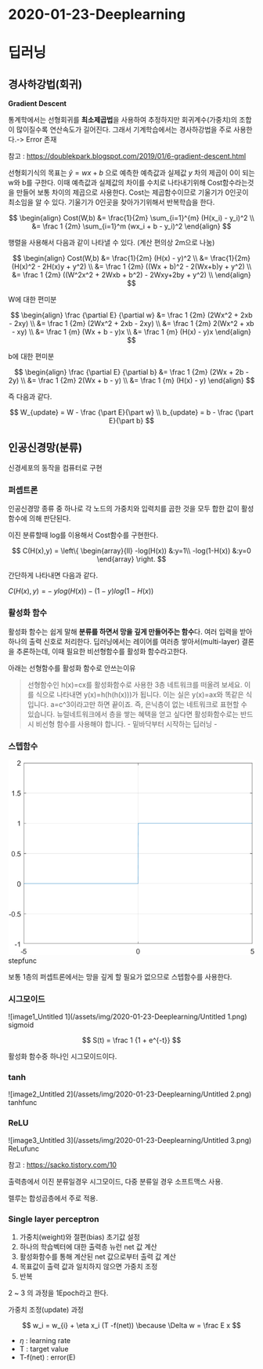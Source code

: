 # 2020-01-23-Deeplearning

# 딥러닝

## 경사하강법(회귀)

**Gradient Descent**

통계학에서는 선형회귀를 **최소제곱법**을 사용하여 추정하지만 회귀계수(가중치)의 조합이 많이질수록 연산속도가 길어진다. 그래서 기계학습에서는 경사하강법을 주로 사용한다.-> Error 존재

참고 : https://doublekpark.blogspot.com/2019/01/6-gradient-descent.html

선형회기식의 목표는 *ŷ* = *wx* + *b* 으로 예측한 예측값과 실제값 *y* 차의 제곱이 0이 되는 w와 b를 구한다. 이때 예측값과 실제값의 차이를 수치로 나타내기위해 Cost함수라는것을 만들어 보통 차이의 제곱으로 사용한다. Cost는 제곱함수이므로 기울기가 0인곳이 최소임을 알 수 있다. 기울기가 0인곳을 찾아가기위해서 반복학습을 한다.

$$
\begin{align}
Cost(W,b) &= \frac{1}{2m} \sum_{i=1}^{m} (H(x_i) - y_i)^2 \\
&= \frac 1 {2m} \sum_{i=1}^m (wx_i + b - y_i)^2
\end{align}
$$

행렬을 사용해서 다음과 같이 나타낼 수 있다. (계산 편의상 2m으로 나눔)

$$
\begin{align}
Cost(W,b) &= \frac{1}{2m} (H(x) - y)^2 \\
&= \frac{1}{2m} (H(x)^2 - 2H(x)y + y^2) \\
&= \frac 1 {2m} ((Wx + b)^2 - 2(Wx+b)y + y^2) \\
&= \frac 1 {2m} ((W^2x^2 + 2Wxb + b^2) - 2Wxy+2by + y^2) \\
\end{align}
$$

W에 대한 편미분

$$
\begin{align}
\frac {\partial E} {\partial w} &= \frac 1 {2m} (2Wx^2 + 2xb - 2xy) \\
&= \frac 1 {2m} (2Wx^2 + 2xb - 2xy) \\
&= \frac 1 {2m} 2(Wx^2 + xb - xy) \\
&= \frac 1 {m} (Wx + b - y)x \\
&= \frac 1 {m} (H(x) - y)x
\end{align}
$$

b에 대한 편미분

$$
\begin{align}
\frac {\partial E} {\partial b} &= \frac 1 {2m} (2Wx + 2b - 2y) \\
&= \frac 1 {2m} 2(Wx + b - y) \\
&= \frac 1 {m} (H(x) - y)
\end{align}
$$

즉 다음과 같다.

$$
W_{update} = W - \frac {\part E}{\part w} \\
b_{update} = b - \frac {\part E}{\part b}
$$

## 인공신경망(분류)

신경세포의 동작을 컴퓨터로 구현

### 퍼셉트론

인공신경망 종류 중 하나로 각 노드의 가중치와 입력치를 곱한 것을 모두 합한 값이 활성함수에 의해 판단된다.

이진 분류할때 log를 이용해서 Cost함수를 구현한다.

$$
C(H(x),y) = \left\{
\begin{array}{ll} -log(H(x)) &:y=1\\ -log(1-H(x)) &:y=0
\end{array}
\right.
$$

간단하게 나타내면 다음과 같다.

*C*(*H*(*x*), *y*) = − *ylog*(*H*(*x*)) − (1 − *y*)*log*(1 − *H*(*x*))

### 활성화 함수

활성화 함수는 쉽게 말해 **분류를 하면서 망을 깊게 만들어주는 함수**다. 여러 입력을 받아 하나의 출력 신호로 처리한다. 딥러닝에서는 레이어를 여러층 쌓아서(multi-layer) 결론을 추론하는데, 이때 필요한 비선형함수를 활성화 함수라고한다.

아래는 선형함수를 활성화 함수로 안쓰는이유

> 선형함수인 h(x)=cx를 활성화함수로 사용한 3층 네트워크를 떠올려 보세요. 이를 식으로 나타내면 y(x)=h(h(h(x)))가 됩니다. 이는 실은 y(x)=ax와 똑같은 식입니다. a=c^3이라고만 하면 끝이죠. 즉, 은닉층이 없는 네트워크로 표현할 수 있습니다. 뉴럴네트워크에서 층을 쌓는 혜택을 얻고 싶다면 활성화함수로는 반드시 비선형 함수를 사용해야 합니다. - 밑바닥부터 시작하는 딥러닝 -

### 스텝함수

![image0_Untitled](/assets/img/2020-01-23-Deeplearning/Untitled.png)
stepfunc

보통 1층의 퍼셉트론에서는 망을 깊게 할 필요가 없으므로 스텝함수를 사용한다.

### 시그모이드

![image1_Untitled 1](/assets/img/2020-01-23-Deeplearning/Untitled 1.png)
sigmoid

$$
S(t) = \frac 1 {1 + e^{-t}}
$$

활성화 함수중 하나인 시그모이드이다.

### tanh

![image2_Untitled 2](/assets/img/2020-01-23-Deeplearning/Untitled 2.png)
tanhfunc

### ReLU

![image3_Untitled 3](/assets/img/2020-01-23-Deeplearning/Untitled 3.png)
ReLufunc

참고 : https://sacko.tistory.com/10

출력층에서 이진 분류일경우 시그모이드, 다중 분류일 경우 소프트맥스 사용.

렐루는 합성곱층에서 주로 적용.

### Single layer perceptron

1. 가중치(weight)와 절편(bias) 초기값 설정
2. 하나의 학습벡터에 대한 출력층 뉴런 net 값 계산
3. 활성화함수를 통해 계산된 net 값으로부터 출력 값 계산
4. 목표값이 출력 값과 일치하지 않으면 가중치 조정
5. 반복

2 ~ 3 의 과정을 1Epoch라고 한다.

가중치 조정(update) 과정

$$ w_i = w_{i} + \eta x_i (T -f(net)) \because \Delta w = \frac E x $$

- *η* : learning rate
- T : target value
- T-f(net) : error(E)